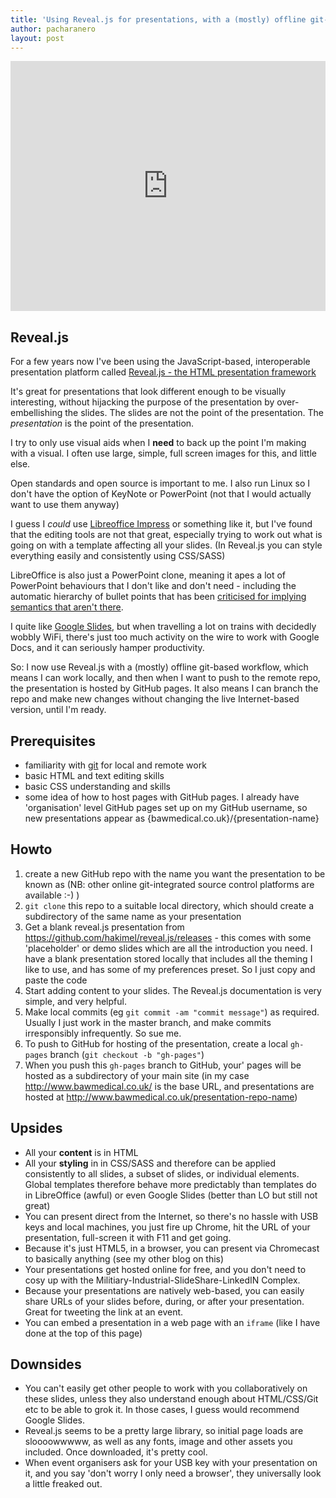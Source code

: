 ```yaml
---
title: 'Using Reveal.js for presentations, with a (mostly) offline git-based workflow, and free hosting'
author: pacharanero
layout: post
---
```


<iframe src="http://www.bawmedical.co.uk/nhswifi2015/#/" width="100%" height="400" frameBorder="0" text-align="center"></iframe>

<br/>

## Reveal.js

For a few years now I've been using the JavaScript-based, interoperable presentation platform called [Reveal.js - the HTML presentation framework](http://lab.hakim.se/reveal-js/#/)

It's great for presentations that look different enough to be visually interesting, without hijacking the purpose of the presentation by over-embellishing the slides. The slides are not the point of the presentation. The *presentation* is the point of the presentation.

I try to only use visual aids when I **need** to back up the point I'm making with a visual. I often use large, simple, full screen images for this, and little else.

Open standards and open source is important to me. I also run Linux so I don't have the option of KeyNote or PowerPoint (not that I would actually want to use them anyway)

I guess I *could* use [Libreoffice Impress](https://www.libreoffice.org/discover/impress/) or something like it, but I've found that the editing tools are not that great, especially trying to work out what is going on with a template affecting all your slides. (In Reveal.js you can style everything easily and consistently using CSS/SASS)

LibreOffice is also just a PowerPoint clone, meaning it apes a lot of PowerPoint behaviours that I don't like and don't need - including the automatic hierarchy of bullet points that has been [criticised for implying semantics that aren't there](http://www.edwardtufte.com/tufte/powerpoint).

I quite like [Google Slides](https://www.google.co.uk/slides/about/), but when travelling a lot on trains with decidedly wobbly WiFi, there's just too much activity on the wire to work with Google Docs, and it can seriously hamper productivity.

So: I now use Reveal.js with a (mostly) offline git-based workflow, which means I can work locally, and then when I want to push to the remote repo, the presentation is hosted by GitHub pages. It also means I can branch the repo and make new changes without changing the live Internet-based version, until I'm ready.

## Prerequisites

* familiarity with [git](https://git-scm.com/) for local and remote work
* basic HTML and text editing skills
* basic CSS understanding and skills
* some idea of how to host pages with GitHub pages. I already have 'organisation' level GitHub pages set up on my GitHub username, so new presentations appear as {bawmedical.co.uk}/{presentation-name}

## Howto

1. create a new GitHub repo with the name you want the presentation to be known as (NB: other online git-integrated source control platforms are available :-) )
1. `git clone` this repo to a suitable local directory, which should create a subdirectory of the same name as your presentation
1. Get a blank reveal.js presentation from https://github.com/hakimel/reveal.js/releases - this comes with some 'placeholder' or demo slides which are all the introduction you need. I have a blank presentation stored locally that includes all the theming I like to use, and has some of my preferences preset. So I just copy and paste the code
1. Start adding content to your slides. The Reveal.js documentation is very simple, and very helpful.
1. Make local commits (eg `git commit -am "commit message"`) as required. Usually I just work in the master branch, and make commits irresponsibly infrequently. So sue me.
1. To push to GitHub for hosting of the presentation, create a local `gh-pages` branch (`git checkout -b "gh-pages"`)
1. When you push this `gh-pages` branch to GitHub, your' pages will be hosted as a subdirectory of your main site (in my case http://www.bawmedical.co.uk/ is the base URL, and presentations are hosted at http://www.bawmedical.co.uk/presentation-repo-name)

## Upsides
* All your **content** is in HTML
* All your **styling** in in CSS/SASS and therefore can be applied consistently to all slides, a subset of slides, or individual elements. Global templates therefore behave more predictably than templates do in LibreOffice (awful) or even Google Slides (better than LO but still not great)
* You can present direct from the Internet, so there's no hassle with USB keys and local machines, you just fire up Chrome, hit the URL of your presentation, full-screen it with F11 and get going.
* Because it's just HTML5, in a browser, you can present via Chromecast to basically anything (see my other blog on this)
* Your presentations get hosted online for free, and you don't need to cosy up with the Militiary-Industrial-SlideShare-LinkedIN Complex.
* Because your presentations are natively web-based, you can easily share URLs of your slides before, during, or after your presentation. Great for tweeting the link at an event. 
* You can embed a presentation in a web page with an `iframe` (like I have done at the top of this page)

## Downsides
* You can't easily get other people to work with you collaboratively on these slides, unless they also understand enough about HTML/CSS/Git etc to be able to grok it. In those cases, I guess would recommend Google Slides.
* Reveal.js seems to be a pretty large library, so initial page loads are sloooowwwww, as well as any fonts, image and other assets you included. Once downloaded, it's pretty cool.
* When event organisers ask for your USB key with your presentation on it, and you say 'don't worry I only need a browser', they universally look a little freaked out.
